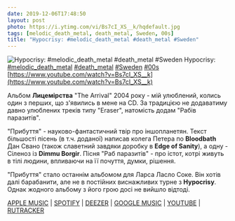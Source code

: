 ```yaml
---
date: 2019-12-06T17:48:50
layout: post
photo: https://i.ytimg.com/vi/Bs7cI_XS__k/hqdefault.jpg
tags: [melodic_death_metal, death_metal, Sweden, 00s]
title: "Hypocrisy: #melodic_death_metal #death_metal #Sweden"
---
```

![Hypocrisy: #melodic_death_metal #death_metal #Sweden](https://i.ytimg.com/vi/Bs7cI_XS__k/hqdefault.jpg)
Hypocrisy: [#melodic_death_metal](/tags/#melodic_death_metal) [#death_metal](/tags/#death_metal) [#Sweden](/tags/#Sweden) [#00s](/tags/#00s) [https://www.youtube.com/watch?v=Bs7cI_XS__k](https://www.youtube.com/watch?v=Bs7cI_XS__k)

Альбом **Лицемірства** &quot;The Arrival&quot; 2004 року - мій улюблений, колись один з перших, що з&#39;явились в мене на CD. За традицією не додаватиму давно улюблених треків типу &quot;Eraser&quot;, натомість додам &quot;Рабів паразитів&quot;.

&quot;Прибуття&quot; - науково-фантастичний твір про іншопланетян. Текст більшості пісень (в т.ч. доданої) написав колега Петера по **Bloodbath** Дан Свано (також славетний завдяки доробку в **Edge of Sanity**), а одну - Сіленоз із **Dimmu Borgir**. Пісня &quot;Раб паразитів&quot; - про істот, котрі живуть в тілі людини, впливаючи на її почуття, думки, рішення.

&quot;Прибуття&quot; стало останнім альбомом для Ларса Ласло Соке. Він хотів далі барабанити, але не в постійних виснажливих турне з **Hypocrisy**. Однак жодного альбому з його грою досі не вийшло відтоді.

[APPLE MUSIC](https://music.apple.com/ru/album/the-arrival/1460471617) \| [SPOTIFY](https://open.spotify.com/album/6v5XrtfwSY01Fcdc2nyyu9) \| [DEEZER](https://www.deezer.com/album/85001?utm_source=deezer&amp;utm_content=album-85001&amp;utm_term=1601611822_1575647213&amp;utm_medium=web) \| [GOOGLE MUSIC](https://play.google.com/music/m/Bp7atnsknighhcilxeo2l3nug5y?t=The_Arrival_-_Hypocrisy) \| [YOUTUBE](https://www.youtube.com/playlist?list=OLAK5uy_nNyZR8fSyti5axJ_loIRJGmqVLd5WUBK8) \| [RUTRACKER](https://rutracker.org/forum/viewtopic.php?t=2424568)